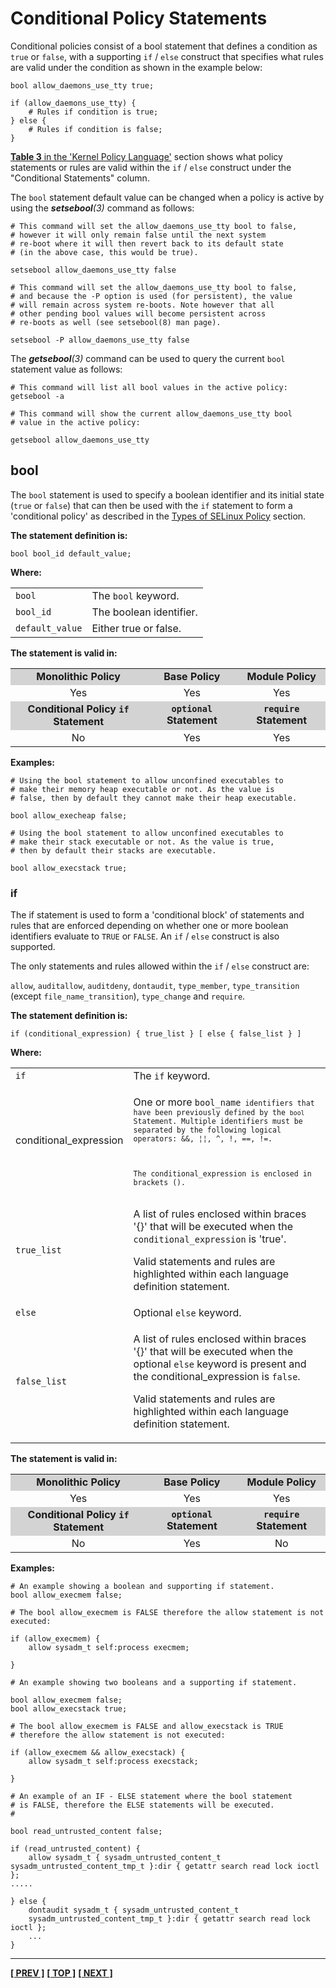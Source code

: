 # Conditional Policy Statements

Conditional policies consist of a bool statement that defines a
condition as `true` or `false`, with a supporting `if` / `else` construct that
specifies what rules are valid under the condition as shown in the
example below:

```
bool allow_daemons_use_tty true;

if (allow_daemons_use_tty) {
    # Rules if condition is true;
} else {
    # Rules if condition is false;
}
```

[**Table 3** in the 'Kernel Policy Language'](kernel_policy_language.md#kernel-policy-language)
section shows what policy statements or rules are valid within the
`if` / `else` construct under the "Conditional Statements" column.

The `bool` statement default value can be changed when a policy is active
by using the ***setsebool**(3)* command as follows:

```
# This command will set the allow_daemons_use_tty bool to false,
# however it will only remain false until the next system
# re-boot where it will then revert back to its default state
# (in the above case, this would be true).

setsebool allow_daemons_use_tty false
```

```
# This command will set the allow_daemons_use_tty bool to false,
# and because the -P option is used (for persistent), the value
# will remain across system re-boots. Note however that all
# other pending bool values will become persistent across
# re-boots as well (see setsebool(8) man page).

setsebool -P allow_daemons_use_tty false
```

The ***getsebool**(3)* command can be used to query the current `bool` statement
value as follows:

```
# This command will list all bool values in the active policy:
getsebool -a
```

```
# This command will show the current allow_daemons_use_tty bool
# value in the active policy:

getsebool allow_daemons_use_tty
```


## bool

The `bool` statement is used to specify a boolean identifier and its
initial state (`true` or `false`) that can then be used with the
`if` statement to form a 'conditional policy' as described in the
[Types of SELinux Policy](types_of_policy.md#conditional-policy) section.

**The statement definition is:**

`bool bool_id default_value;`

**Where:**

<table>
<tbody>
<tr>
<td><code>bool</code></td>
<td>The <code>bool</code> keyword.</td>
</tr>
<tr>
<td><code>bool_id</code></td>
<td>The boolean identifier.</td>
</tr>
<tr>
<td><code>default_value</code></td>
<td>Either true or false.</td>
</tr>
</tbody>
</table>

**The statement is valid in:**

<table style="text-align:center">
<tbody>
<tr style="background-color:#D3D3D3;">
<td><strong>Monolithic Policy</strong></td>
<td><strong>Base Policy</strong></td>
<td><strong>Module Policy</strong></td>
</tr>
<tr>
<td>Yes</td>
<td>Yes</td>
<td>Yes</td>
</tr>
<tr style="background-color:#D3D3D3;">
<td><strong>Conditional Policy <code>if</code> Statement</strong></td>
<td><strong><code>optional</code> Statement</strong></td>
<td><strong><code>require</code> Statement</strong></td>
</tr>
<tr>
<td>No</td>
<td>Yes</td>
<td>Yes</td>
</tr>
</tbody>
</table>

**Examples:**

```
# Using the bool statement to allow unconfined executables to
# make their memory heap executable or not. As the value is
# false, then by default they cannot make their heap executable.

bool allow_execheap false;
```

```
# Using the bool statement to allow unconfined executables to
# make their stack executable or not. As the value is true,
# then by default their stacks are executable.

bool allow_execstack true;
```


### if

The if statement is used to form a 'conditional block' of statements and
rules that are enforced depending on whether one or more boolean
identifiers evaluate to `TRUE` or `FALSE`. An `if` / `else`
construct is also supported.

The only statements and rules allowed within the `if` / `else` construct
are:

`allow`, `auditallow`, `auditdeny`, `dontaudit`, `type_member`, `type_transition`
(except `file_name_transition`), `type_change` and `require`.

**The statement definition is:**

`if (conditional_expression) { true_list } [ else { false_list } ]`

**Where:**

<table>
<tbody>
<tr>
<td><code>if</code></td>
<td>The <code>if</code> keyword.</td>
</tr>
<tr>
<td>conditional_expression</td>
<td><p>One or more <code>bool_name<code> identifiers that have been previously defined by the <code>bool</code> Statement. Multiple identifiers must be separated by the following logical operators: &amp;&amp;, ¦¦, ^, !, ==, !=. </p>
<p>The conditional_expression is enclosed in brackets ().</p></td>
</tr>
<tr>
<td><code>true_list</code></td>
<td><p>A list of rules enclosed within braces '{}' that will be executed when the <code>conditional_expression</code> is 'true'.</p>
<p>Valid statements and rules are highlighted within each language definition statement.</p></td>
</tr>
<tr>
<td><code>else</code></td>
<td>Optional <code>else</code> keyword.</td>
</tr>
<tr>
<td><code>false_list</code></td>
<td><p>A list of rules enclosed within braces '{}' that will be executed when the optional <code>else</code> keyword is present and the conditional_expression is <code>false</code>.</p>
<p>Valid statements and rules are highlighted within each language definition statement.</p></td>
</tr>
</tbody>
</table>

**The statement is valid in:**

<table style="text-align:center">
<tbody>
<tr style="background-color:#D3D3D3;">
<td><strong>Monolithic Policy</strong></td>
<td><strong>Base Policy</strong></td>
<td><strong>Module Policy</strong></td>
</tr>
<tr>
<td>Yes</td>
<td>Yes</td>
<td>Yes</td>
</tr>
<tr style="background-color:#D3D3D3;">
<td><strong>Conditional Policy <code>if</code> Statement</strong></td>
<td><strong><code>optional</code> Statement</strong></td>
<td><strong><code>require</code> Statement</strong></td>
</tr>
<tr>
<td>No</td>
<td>Yes</td>
<td>No</td>
</tr>
</tbody>
</table>

**Examples:**

```
# An example showing a boolean and supporting if statement.
bool allow_execmem false;
```

```
# The bool allow_execmem is FALSE therefore the allow statement is not executed:

if (allow_execmem) {
    allow sysadm_t self:process execmem;

}
```

```
# An example showing two booleans and a supporting if statement.

bool allow_execmem false;
bool allow_execstack true;

# The bool allow_execmem is FALSE and allow_execstack is TRUE
# therefore the allow statement is not executed:

if (allow_execmem && allow_execstack) {
    allow sysadm_t self:process execstack;

}
```

```
# An example of an IF - ELSE statement where the bool statement
# is FALSE, therefore the ELSE statements will be executed.
#

bool read_untrusted_content false;

if (read_untrusted_content) {
    allow sysadm_t { sysadm_untrusted_content_t sysadm_untrusted_content_tmp_t }:dir { getattr search read lock ioctl };
.....

} else {
    dontaudit sysadm_t { sysadm_untrusted_content_t
    sysadm_untrusted_content_tmp_t }:dir { getattr search read lock ioctl };
    ...
}
```


<!-- %CUTHERE% -->

---
**[[ PREV ]](class_permission_statements.md)** **[[ TOP ]](#)** **[[ NEXT ]](constraint_statements.md)**
